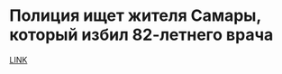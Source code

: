 # Полиция ищет жителя Самары, который избил 82-летнего врача 



[LINK](https://varlamov.ru/3275429.html)